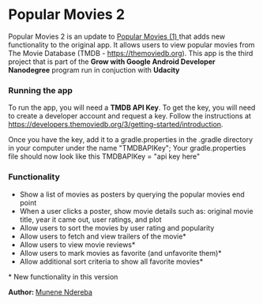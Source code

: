# Popular Movies 2

Popular Movies 2 is an update to <a href="https://github.com/muneneisaka/popular-movies">Popular Movies (1) </a> that adds new functionality to the original app. It allows users to view popular movies from The Movie Database (TMDB - https://themoviedb.org). This app is the third project that is part of the <b>Grow with Google Android Developer Nanodegree</b> program run in conjuction with <b>Udacity</b>

<h3>Running the app</h3>

To run the app, you will need a <b> TMDB API Key</b>. To get the key, you will need to create a developer account and request a key. 
Follow the instructions at https://developers.themoviedb.org/3/getting-started/introduction.

Once you have the key, add it to a gradle.properties in the .gradle directory in your computer under the name "TMDBAPIKey"; 
Your gradle.properties file should now look like this TMDBAPIKey = "api key here"

<h3>Functionality</h3>
<ul>
<li>Show a list of movies as posters by querying the popular movies end point</li>
<li>When a user clicks a poster, show movie details such as: original movie title, year it came out, user ratings, and plot</li>
<li>Allow users to sort the movies by user rating and popularity</li>
 <li>Allow users to fetch and view trailers of the movie*</li>
 <li>Allow users to view movie reviews*</li>
 <li>Allow users to mark movies as favorite (and unfavorite them)*</li>
 <li>Allow additional sort criteria to show all favorite movies*</li>
 </ul>
 * New functionality in this version
 

<b>Author: </b>
<a href="https://github.com/muneneisaka" target="_blank">Munene Ndereba</a>
